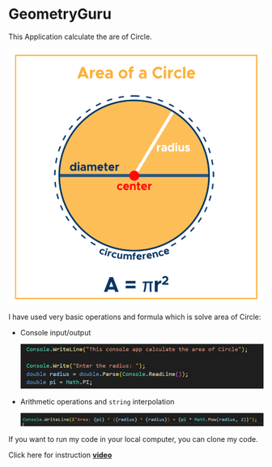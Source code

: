 # GeometryGuru

This Application calculate the are of Circle.

   ![Alt text](./Assets/image.png)

I have used very basic operations and formula which is solve area of Circle:

* Console input/output 

    ![Alt text](./Assets/image-1.png)

* Arithmetic operations and `string` interpolation

    ![Alt text](./Assets/image-2.png)

If you want to run my code in your local computer, you can clone my code.

Click here for instruction **[video](https://www.loom.com/share/9cebefe04b8b40f0bb6c48f87f58ad59?sid=2f1e0720-d21d-4a89-8669-0673b6bf0053)**